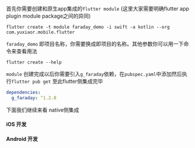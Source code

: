 <!-- `g_faraday`是一个标准的`Flutter`插件，`flutter`侧集成与其他插件并无区别。 -->
首先你需要创建和原生app集成的`flutter module` (这里大家需要明确flutter app plugin module package之间的异同)

``` shell
flutter create -t module faraday_demo -i swift -a kotlin --org com.yuxiaor.mobile.flutter
```

`faraday_demo` 即项目名称，你需要换成即项目的名称。其他参数你可以用一下命令来查看用法
```shell
flutter create --help
```

`module` 创建完成以后你需要引入`g_faraday`依赖，在`pubspec.yaml`中添加然后执行`flutter pub get` 至此flutter侧集成完毕

``` yaml
dependencies:
  g_faraday: ^1.2.0
```

下面我们继续来看 native侧集成

#### iOS 开发

#### Android 开发